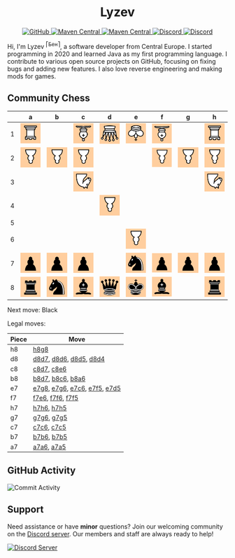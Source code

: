 <div align="center">
    <h1>Lyzev</h1>
    <a href="https://github.com/Lyzev">
        <img src="https://wsrv.nl/?url=https://cdn.jsdelivr.net/npm/@intergrav/devins-badges@3.2.0/assets/cozy-minimal/available/github_vector.svg&w=64&h=64" alt="GitHub">
    </a>
    <a href="https://lyzev.dev">
        <img src="https://wsrv.nl/?url=https://cdn.jsdelivr.net/npm/@intergrav/devins-badges@3.2.0/assets/cozy-minimal/documentation/website_vector.svg&w=64&h=64" alt="Maven Central">
    </a>
    <a href="https://central.sonatype.com/namespace/dev.lyzev.api">
        <img src="https://wsrv.nl/?url=https://cdn.jsdelivr.net/npm/@intergrav/devins-badges@3.2.0/assets/cozy-minimal/available/maven-central_vector.svg&w=64&h=64" alt="Maven Central">
    </a>
    <a href="https://lyzev.dev/discord">
        <img src="https://wsrv.nl/?url=https://cdn.jsdelivr.net/npm/@intergrav/devins-badges@3/assets/cozy-minimal/social/discord-plural_vector.svg&w=64&h=64" alt="Discord">
    </a>
    <a href="https://www.youtube.com/@lyzev">
        <img src="https://wsrv.nl/?url=https://cdn.jsdelivr.net/npm/@intergrav/devins-badges@3.2.0/assets/cozy-minimal/social/youtube-singular_vector.svg&w=64&h=64" alt="Discord">
    </a>
</div>

[//]: # (23, 08 Mon 2021, 20:00:00)

Hi, I'm Lyzev <sup>⎡Бен⎤</sup>, a software developer from Central Europe. I started programming in 2020 and learned Java as my first programming language. I contribute to various open source projects on GitHub, focusing on fixing bugs and adding new features. I also love reverse engineering and making mods for games.

## Community Chess

|   | a | b | c | d | e | f | g | h |
|---|---|---|---|---|---|---|---|---|
| 1 | ![R](chess/assets/img/white/down/tower.svg) |   | ![B](chess/assets/img/white/down/bishop.svg) | ![Q](chess/assets/img/white/down/queen.svg) | ![K](chess/assets/img/white/down/king.svg) | ![B](chess/assets/img/white/down/bishop.svg) |   | ![R](chess/assets/img/white/down/tower.svg) |
| 2 | ![P](chess/assets/img/white/down/pawn.svg) | ![P](chess/assets/img/white/down/pawn.svg) | ![P](chess/assets/img/white/down/pawn.svg) |   |   | ![P](chess/assets/img/white/down/pawn.svg) | ![P](chess/assets/img/white/down/pawn.svg) | ![P](chess/assets/img/white/down/pawn.svg) |
| 3 |   |   | ![N](chess/assets/img/white/down/horse.svg) |   |   |   |   | ![N](chess/assets/img/white/down/horse.svg) |
| 4 |   |   |   | ![P](chess/assets/img/white/down/pawn.svg) |   |   |   |   |
| 5 |   |   |   |   |   |   |   |   |
| 6 |   |   |   |   | ![P](chess/assets/img/white/down/pawn.svg) |   |   |   |
| 7 | ![p](chess/assets/img/black/up/pawn.svg) | ![p](chess/assets/img/black/up/pawn.svg) | ![p](chess/assets/img/black/up/pawn.svg) |   | ![n](chess/assets/img/black/up/horse.svg) | ![p](chess/assets/img/black/up/pawn.svg) | ![p](chess/assets/img/black/up/pawn.svg) | ![p](chess/assets/img/black/up/pawn.svg) |
| 8 | ![r](chess/assets/img/black/up/tower.svg) | ![n](chess/assets/img/black/up/horse.svg) | ![b](chess/assets/img/black/up/bishop.svg) | ![q](chess/assets/img/black/up/queen.svg) | ![k](chess/assets/img/black/up/king.svg) | ![b](chess/assets/img/black/up/bishop.svg) |   | ![r](chess/assets/img/black/up/tower.svg) |

Next move: Black

Legal moves:

| Piece | Move |
|-------|------|
| h8 | [h8g8](https://github.com/Lyzev/Lyzev/issues/new?title=chess%7Ch8g8&body=Click+%27Create%27+to+submit+this+move.) |
| d8 | [d8d7](https://github.com/Lyzev/Lyzev/issues/new?title=chess%7Cd8d7&body=Click+%27Create%27+to+submit+this+move.), [d8d6](https://github.com/Lyzev/Lyzev/issues/new?title=chess%7Cd8d6&body=Click+%27Create%27+to+submit+this+move.), [d8d5](https://github.com/Lyzev/Lyzev/issues/new?title=chess%7Cd8d5&body=Click+%27Create%27+to+submit+this+move.), [d8d4](https://github.com/Lyzev/Lyzev/issues/new?title=chess%7Cd8d4&body=Click+%27Create%27+to+submit+this+move.) |
| c8 | [c8d7](https://github.com/Lyzev/Lyzev/issues/new?title=chess%7Cc8d7&body=Click+%27Create%27+to+submit+this+move.), [c8e6](https://github.com/Lyzev/Lyzev/issues/new?title=chess%7Cc8e6&body=Click+%27Create%27+to+submit+this+move.) |
| b8 | [b8d7](https://github.com/Lyzev/Lyzev/issues/new?title=chess%7Cb8d7&body=Click+%27Create%27+to+submit+this+move.), [b8c6](https://github.com/Lyzev/Lyzev/issues/new?title=chess%7Cb8c6&body=Click+%27Create%27+to+submit+this+move.), [b8a6](https://github.com/Lyzev/Lyzev/issues/new?title=chess%7Cb8a6&body=Click+%27Create%27+to+submit+this+move.) |
| e7 | [e7g8](https://github.com/Lyzev/Lyzev/issues/new?title=chess%7Ce7g8&body=Click+%27Create%27+to+submit+this+move.), [e7g6](https://github.com/Lyzev/Lyzev/issues/new?title=chess%7Ce7g6&body=Click+%27Create%27+to+submit+this+move.), [e7c6](https://github.com/Lyzev/Lyzev/issues/new?title=chess%7Ce7c6&body=Click+%27Create%27+to+submit+this+move.), [e7f5](https://github.com/Lyzev/Lyzev/issues/new?title=chess%7Ce7f5&body=Click+%27Create%27+to+submit+this+move.), [e7d5](https://github.com/Lyzev/Lyzev/issues/new?title=chess%7Ce7d5&body=Click+%27Create%27+to+submit+this+move.) |
| f7 | [f7e6](https://github.com/Lyzev/Lyzev/issues/new?title=chess%7Cf7e6&body=Click+%27Create%27+to+submit+this+move.), [f7f6](https://github.com/Lyzev/Lyzev/issues/new?title=chess%7Cf7f6&body=Click+%27Create%27+to+submit+this+move.), [f7f5](https://github.com/Lyzev/Lyzev/issues/new?title=chess%7Cf7f5&body=Click+%27Create%27+to+submit+this+move.) |
| h7 | [h7h6](https://github.com/Lyzev/Lyzev/issues/new?title=chess%7Ch7h6&body=Click+%27Create%27+to+submit+this+move.), [h7h5](https://github.com/Lyzev/Lyzev/issues/new?title=chess%7Ch7h5&body=Click+%27Create%27+to+submit+this+move.) |
| g7 | [g7g6](https://github.com/Lyzev/Lyzev/issues/new?title=chess%7Cg7g6&body=Click+%27Create%27+to+submit+this+move.), [g7g5](https://github.com/Lyzev/Lyzev/issues/new?title=chess%7Cg7g5&body=Click+%27Create%27+to+submit+this+move.) |
| c7 | [c7c6](https://github.com/Lyzev/Lyzev/issues/new?title=chess%7Cc7c6&body=Click+%27Create%27+to+submit+this+move.), [c7c5](https://github.com/Lyzev/Lyzev/issues/new?title=chess%7Cc7c5&body=Click+%27Create%27+to+submit+this+move.) |
| b7 | [b7b6](https://github.com/Lyzev/Lyzev/issues/new?title=chess%7Cb7b6&body=Click+%27Create%27+to+submit+this+move.), [b7b5](https://github.com/Lyzev/Lyzev/issues/new?title=chess%7Cb7b5&body=Click+%27Create%27+to+submit+this+move.) |
| a7 | [a7a6](https://github.com/Lyzev/Lyzev/issues/new?title=chess%7Ca7a6&body=Click+%27Create%27+to+submit+this+move.), [a7a5](https://github.com/Lyzev/Lyzev/issues/new?title=chess%7Ca7a5&body=Click+%27Create%27+to+submit+this+move.) |


## GitHub Activity

![Commit Activity](https://lyzev.dev/assets/img/Lyzev.svg)

## Support

Need assistance or have **minor** questions? Join our welcoming community on
the [Discord server](https://lyzev.dev/discord). Our members and staff are always ready to help!

[![Discord Server](https://cdn.jsdelivr.net/npm/@intergrav/devins-badges@3/assets/cozy/social/discord-plural_vector.svg)](https://lyzev.dev/discord)
